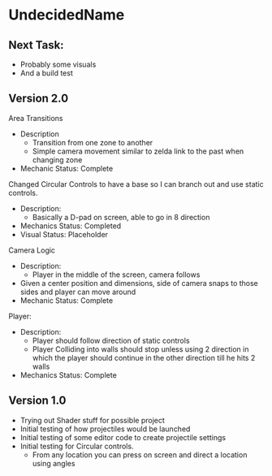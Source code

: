 # UndecidedName

## Next Task:
- Probably some visuals
- And a build test

## Version 2.0
Area Transitions
- Description
  - Transition from one zone to another
  - Simple camera movement similar to zelda link to the past when changing zone
- Mechanic Status: Complete

Changed Circular Controls to have a base so I can branch out and use static controls.
- Description: 
  - Basically a D-pad on screen, able to go in 8 direction
- Mechanics Status: Completed
- Visual Status: Placeholder

Camera Logic
- Description:
  - Player in the middle of the screen, camera follows
- Given a center position and dimensions, side of camera snaps to those sides and player can move around
- Mechanic Status: Complete

Player:
- Description: 
  - Player should follow direction of static controls
  - Player Colliding into walls should stop unless using 2 direction in which the player should continue in the other direction till he hits 2 walls
- Mechanics Status: Complete

## Version 1.0
- Trying out Shader stuff for possible project
- Initial testing of how projectiles would be launched
- Initial testing of some editor code to create projectile settings
- Initial testing for Circular controls. 
  - From any location you can press on screen and direct a location using angles
